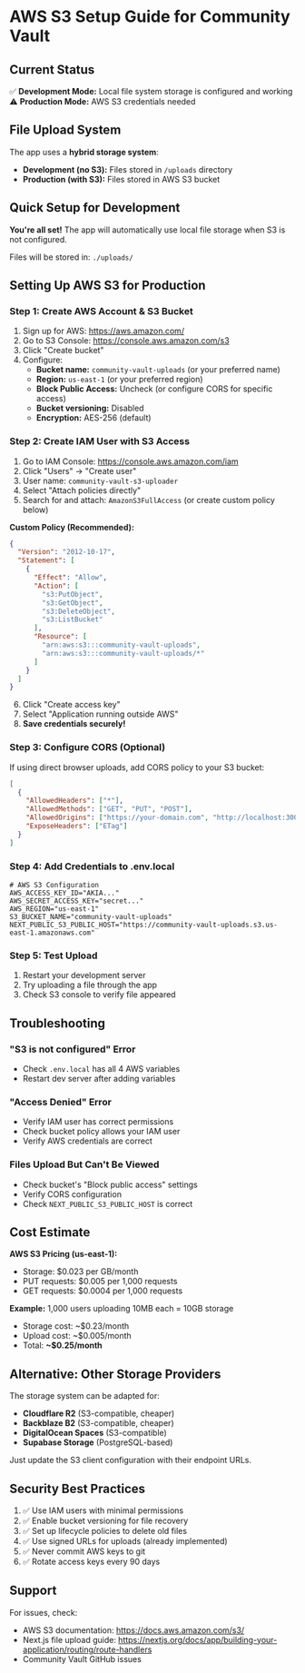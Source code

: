 # AWS S3 Setup Guide for Community Vault

## Current Status

✅ **Development Mode:** Local file system storage is configured and working
⚠️ **Production Mode:** AWS S3 credentials needed

## File Upload System

The app uses a **hybrid storage system**:

- **Development (no S3):** Files stored in `/uploads` directory
- **Production (with S3):** Files stored in AWS S3 bucket

## Quick Setup for Development

**You're all set!** The app will automatically use local file storage when S3 is not configured.

Files will be stored in: `./uploads/`

## Setting Up AWS S3 for Production

### Step 1: Create AWS Account & S3 Bucket

1. Sign up for AWS: https://aws.amazon.com/
2. Go to S3 Console: https://console.aws.amazon.com/s3
3. Click "Create bucket"
4. Configure:
   - **Bucket name:** `community-vault-uploads` (or your preferred name)
   - **Region:** `us-east-1` (or your preferred region)
   - **Block Public Access:** Uncheck (or configure CORS for specific access)
   - **Bucket versioning:** Disabled
   - **Encryption:** AES-256 (default)

### Step 2: Create IAM User with S3 Access

1. Go to IAM Console: https://console.aws.amazon.com/iam
2. Click "Users" → "Create user"
3. User name: `community-vault-s3-uploader`
4. Select "Attach policies directly"
5. Search for and attach: `AmazonS3FullAccess` (or create custom policy below)

**Custom Policy (Recommended):**
```json
{
  "Version": "2012-10-17",
  "Statement": [
    {
      "Effect": "Allow",
      "Action": [
        "s3:PutObject",
        "s3:GetObject",
        "s3:DeleteObject",
        "s3:ListBucket"
      ],
      "Resource": [
        "arn:aws:s3:::community-vault-uploads",
        "arn:aws:s3:::community-vault-uploads/*"
      ]
    }
  ]
}
```

6. Click "Create access key"
7. Select "Application running outside AWS"
8. **Save credentials securely!**

### Step 3: Configure CORS (Optional)

If using direct browser uploads, add CORS policy to your S3 bucket:

```json
[
  {
    "AllowedHeaders": ["*"],
    "AllowedMethods": ["GET", "PUT", "POST"],
    "AllowedOrigins": ["https://your-domain.com", "http://localhost:3000"],
    "ExposeHeaders": ["ETag"]
  }
]
```

### Step 4: Add Credentials to .env.local

```env
# AWS S3 Configuration
AWS_ACCESS_KEY_ID="AKIA..."
AWS_SECRET_ACCESS_KEY="secret..."
AWS_REGION="us-east-1"
S3_BUCKET_NAME="community-vault-uploads"
NEXT_PUBLIC_S3_PUBLIC_HOST="https://community-vault-uploads.s3.us-east-1.amazonaws.com"
```

### Step 5: Test Upload

1. Restart your development server
2. Try uploading a file through the app
3. Check S3 console to verify file appeared

## Troubleshooting

### "S3 is not configured" Error
- Check `.env.local` has all 4 AWS variables
- Restart dev server after adding variables

### "Access Denied" Error
- Verify IAM user has correct permissions
- Check bucket policy allows your IAM user
- Verify AWS credentials are correct

### Files Upload But Can't Be Viewed
- Check bucket's "Block public access" settings
- Verify CORS configuration
- Check `NEXT_PUBLIC_S3_PUBLIC_HOST` is correct

## Cost Estimate

**AWS S3 Pricing (us-east-1):**
- Storage: $0.023 per GB/month
- PUT requests: $0.005 per 1,000 requests
- GET requests: $0.0004 per 1,000 requests

**Example:** 1,000 users uploading 10MB each = 10GB storage
- Storage cost: ~$0.23/month
- Upload cost: ~$0.005/month
- Total: **~$0.25/month**

## Alternative: Other Storage Providers

The storage system can be adapted for:
- **Cloudflare R2** (S3-compatible, cheaper)
- **Backblaze B2** (S3-compatible, cheaper)
- **DigitalOcean Spaces** (S3-compatible)
- **Supabase Storage** (PostgreSQL-based)

Just update the S3 client configuration with their endpoint URLs.

## Security Best Practices

1. ✅ Use IAM users with minimal permissions
2. ✅ Enable bucket versioning for file recovery
3. ✅ Set up lifecycle policies to delete old files
4. ✅ Use signed URLs for uploads (already implemented)
5. ✅ Never commit AWS keys to git
6. ✅ Rotate access keys every 90 days

## Support

For issues, check:
- AWS S3 documentation: https://docs.aws.amazon.com/s3/
- Next.js file upload guide: https://nextjs.org/docs/app/building-your-application/routing/route-handlers
- Community Vault GitHub issues
